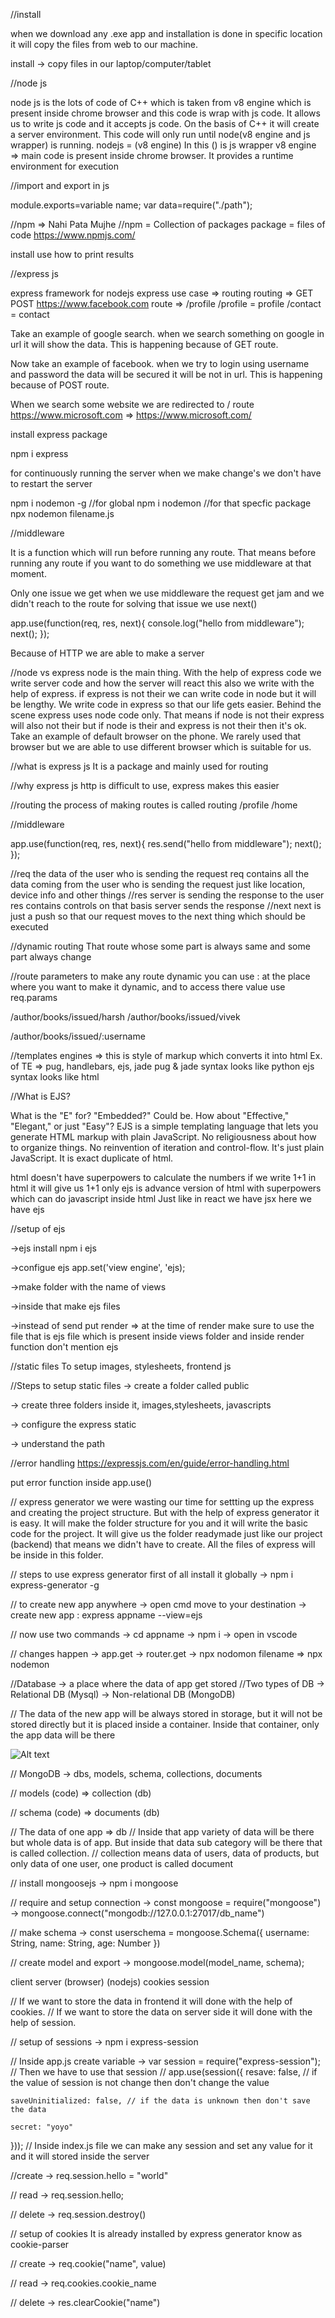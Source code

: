 //install

when we download any .exe app and installation is done in specific location it will copy the files from web to our machine.

install -> copy files in our laptop/computer/tablet


//node js

node js is the lots of code of C++ which is taken from v8 engine which is present inside chrome browser and this code is wrap with js code. It allows us to write js code and it accepts js code. On the basis of C++  it will create a server environment. This code will only run until node(v8 engine and js wrapper) is running.
nodejs = (v8 engine) 
In this () is js wrapper
v8 engine => main code is present inside chrome browser. It provides a runtime environment for execution

//import and export in js

module.exports=variable name;
var data=require("./path");


//npm => Nahi Pata Mujhe
//npm = Collection of packages 
package = files of code
https://www.npmjs.com/

install
use
how to print results


//express js

express framework for nodejs
express use case => routing
routing => GET POST
https://www.facebook.com
route => /profile
/profile = profile
/contact = contact

Take an example of google search. when we search something on google in url it will show the data. This is happening because of GET route.

Now take an example of facebook. when we try to login using username and password the data will be secured it will be not in url. This is happening because of POST route.

When we search some website we are redirected to / route
https://www.microsoft.com => https://www.microsoft.com/

install express package

npm i express

for continuously running the server when we make change's we don't have to restart the server

npm i nodemon -g //for global
npm i nodemon //for that specfic package
npx nodemon filename.js


//middleware

It is a function which will run before running any route. That means before running any route if you want to do something we use middleware at that moment.

Only one issue we get when we use middleware the request get jam and we didn't reach to the route
for solving that issue we use next()


app.use(function(req, res, next){
    console.log("hello from middleware");
    next();
});


Because of HTTP we are able to make a server

//node vs express
node is the main thing. With the help of express code we write server code and how the server will react this also we write with the help of express.
if express is not their we can write code in node but it will be lengthy. We write code in express so that our life gets easier. Behind the scene express uses
node code only. That means if node is not their express will also not their but if node is their and express is not their then it's ok. Take an example of default 
browser on the phone. We rarely used that browser but we are able to use different browser which is suitable for us.

//what is express js
It is a package and mainly used for routing

//why express js
http is difficult to use, express makes this easier

//routing
the process of making routes is called routing
/profile
/home

//middleware

app.use(function(req, res, next){
    res.send("hello from middleware");
    next();
});


//req
the data of the user who is sending the request
req contains all the data coming from the user who is sending the request just like location, device info and other things
//res
server is sending the response to the user
res contains controls on that basis server sends the response
//next
next is just a push so that our request moves to the next thing which should be executed


//dynamic routing
That route whose some part is always same and some part always change

//route parameters
to make any route dynamic you can use : at the place where you want to make it dynamic, and to access there value use req.params

/author/books/issued/harsh
/author/books/issued/vivek

/author/books/issued/:username


//templates engines => this is style of markup which converts it into html
Ex. of TE => pug, handlebars, ejs, jade
pug & jade syntax looks like python
ejs syntax looks like html

//What is EJS?

What is the "E" for? "Embedded?" Could be. How about "Effective," "Elegant," or just "Easy"? EJS is a simple templating language that lets you generate HTML markup with plain JavaScript. No religiousness about how to organize things. No reinvention of iteration and control-flow. It's just plain JavaScript. It is exact duplicate of html.


html doesn't have superpowers to calculate the numbers
if we write 1+1 in html it will give us 1+1 only
ejs is advance version of html with superpowers which can do javascript inside html
Just like in react we have jsx here we have ejs

//setup of ejs

->ejs install
npm i ejs

->configue ejs
app.set('view engine', 'ejs);

->make folder with the name of views

->inside that make ejs files

->instead of send put render => at the time of render make sure to use the file that is ejs file which is present inside views folder and inside render function don't mention ejs


//static files
To setup images, stylesheets, frontend js

//Steps to setup static files
-> create a folder called public

-> create three folders inside it, images,stylesheets, javascripts

-> configure the express static 

-> understand the path

//error handling
https://expressjs.com/en/guide/error-handling.html

put error function inside
app.use()


// express generator
we were wasting our time for settting up the express and creating the project structure. But with the help of express generator it is easy. It will make the folder structure for you and it will write the basic code for the project.
It will give us the folder readymade just like our project (backend) that means we didn't have to create. All the files of express will be inside in this folder.

// steps to use express generator
first of all install it globally
-> npm i express-generator -g

// to create new app anywhere
-> open cmd move to your destination
-> create new app : 
   express appname --view=ejs

// now use two commands
-> cd appname
-> npm i
-> open in vscode


// changes happen 
-> app.get -> router.get
-> npx nodomon filename => npx nodemon


//Database -> a place where the data of app get stored
//Two types of DB 
-> Relational DB (Mysql)
-> Non-relational DB (MongoDB)

// The data of the new app will be always stored in storage, but it will not be stored directly but it is placed inside a container. Inside that container, only the app data will be there

![Alt text](image.png)

// MongoDB
-> dbs, models, schema, collections, documents

// models (code) => collection (db)

// schema (code) => documents (db)

// The data of one app => db
// Inside that app variety of data will be there but whole data is of app. But inside that data sub category will be there that is called collection.
// collection means data of users, data of products, but only data of one user, one product is called document


// install mongoosejs
-> npm i mongoose

// require and setup connection
-> const mongoose = require("mongoose")
-> mongoose.connect("mongodb://127.0.0.1:27017/db_name")

// make schema
-> const userschema = mongoose.Schema({
    username: String,
    name: String,
    age: Number
})

// create model and export
-> mongoose.model(model_name, schema);

   client            server
  (browser)         (nodejs)
   cookies           session

// If we want to store the data in frontend it will done with the help of cookies.
// If we want to store the data on server side it will done with the help of session.

// setup of sessions
-> npm i express-session

// Inside app.js create variable 
-> var session = require("express-session");
// Then we have to use that session
// app.use(session({
    resave: false,  // if the value of session is not     change then don't change the value

    saveUninitialized: false, // if the data is unknown then don't save the data

    secret: "yoyo"
}));
// Inside index.js file we can make any session and set any value for it and it will stored inside the server

//create
-> req.session.hello = "world"

// read
-> req.session.hello;

// delete
-> req.session.destroy()


// setup of cookies
It is already installed by express generator know as cookie-parser

// create
-> req.cookie("name", value)

// read
-> req.cookies.cookie_name

// delete
-> res.clearCookie("name")




